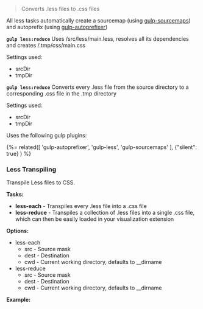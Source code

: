 > Converts .less files to .css files

All less tasks automatically create a sourcemap (using [gulp-sourcemaps](http://github.com/floridoo/gulp-sourcemaps)) and autoprefix (using [gulp-autoprefixer](https://github.com/sindresorhus/gulp-autoprefixer))

**`gulp less:reduce`**
Uses /src/less/main.less, resolves all its dependencies and creates /.tmp/css/main.css

Settings used:
* srcDir
* tmpDir

**`gulp less:reduce`**
Converts every .less file from the source directory to a corresponding .css file in the .tmp directory

Settings used:
* srcDir
* tmpDir

Uses the following gulp plugins:

{%= related([
  'gulp-autoprefixer', 
  'gulp-less', 
  'gulp-sourcemaps'
  ], {"silent": true}
) %}  

### Less Transpiling

Transpile Less files to CSS. 

**Tasks:**

- **less-each** - Transpiles every .less file into a .css file
- **less-reduce** - Transpiles a collection of .less files into a single .css file, which can then be easily loaded in your visualization extension


**Options:**
- less-each
  - src - Source mask
  - dest - Destination
  - cwd - Current working directory, defaults to __dirname
- less-reduce
  - src - Source mask
  - dest - Destination
  - cwd - Current working directory, defaults to __dirname
  
**Example:**
